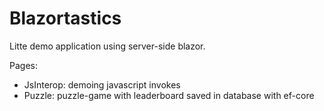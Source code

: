 # Blazortastics

Litte demo application using server-side blazor.

Pages:
 - JsInterop: demoing javascript invokes
 - Puzzle: puzzle-game with leaderboard saved in database with ef-core
